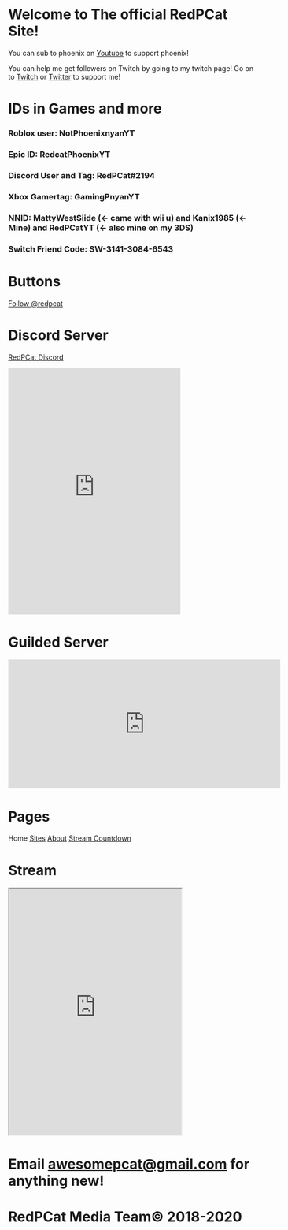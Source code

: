 <head>
  <meta name="google-site-verification" content="lMDJScB5G3ttJm3Xeqk-WRvntE6E73a1PYKCzuTEREg" />
</head>

# Welcome to The official RedPCat Site!

You can sub to phoenix on [Youtube](https://www.youtube.com/channel/UC_BqPAXWMMIt2H-tdSTeggw) to support phoenix!

You can help me get followers on Twitch by going to my twitch page! Go on to [Twitch](https://www.twitch.tv/redpcat_live) or [Twitter](https://www.twitter.com/redphoenixcat) to support me!

# IDs in Games and more

### Roblox  user: NotPhoenixnyanYT
### Epic ID: RedcatPhoenixYT
### Discord User and Tag: RedPCat#2194
### Xbox Gamertag: GamingPnyanYT
### NNID: MattyWestSiide (<- came with wii u) and Kanix1985 (<- Mine) and RedPCatYT (<- also mine on my 3DS)
### Switch Friend Code: SW-3141-3084-6543

# Buttons

<script src="https://apis.google.com/js/platform.js"></script>

<div class="g-ytsubscribe" data-channelid="UC_BqPAXWMMIt2H-tdSTeggw" data-layout="default" data-count="default"></div> <a href="https://twitter.com/redpcat?ref_src=twsrc%5Etfw" class="twitter-follow-button" data-show-count="false">Follow @redpcat</a><script async src="https://platform.twitter.com/widgets.js" charset="utf-8"></script>

# Discord Server

[RedPCat Discord](https://discord.gg/hF6ENAe) 

<iframe src="https://discord.com/widget?id=750183935664849028&theme=dark" width="350" height="500" allowtransparency="true" frameborder="0" sandbox="allow-popups allow-popups-to-escape-sandbox allow-same-origin allow-scripts"></iframe>

# Guilded Server

<iframe src="https://www.guilded.gg/canvas_index.html?route=%2Fcanvas%2Fembed%2Fteamcard%2FARmNzyLl&size=large" width="553" height="262" frameborder="0" scrolling="no"></iframe>

# Pages

Home [Sites](https://redcatphoenix2.github.io/404) [About](https://about.redpcat-official.ga/) [Stream Countdown](https://redcatphoenix2.github.io/stream-timer/)

# Stream

<html>
  <body>
    <!-- Add a placeholder for the Twitch embed -->
    <div id="twitch-embed"></div>
    <script src="https://embed.twitch.tv/embed/v1.js"></script>
    <script type="text/javascript">
      var embed = new Twitch.Embed("twitch-embed", {
        width: 854,
        height: 480,
        channel: "redpcat_live",
        layout: "video",
        autoplay: false,
        // only needed if your site is also embedded on embed.example.com and othersite.example.com 
        parent: ["redcatphoenix2.github.io"]
      });
        embed.addEventListener(Twitch.Embed.VIDEO_READY, () => {
        var player = embed.getPlayer();
        player.play();
      });
    </script>
  </body>
</html>

<iframe
  id="chat_embed"
  src="https://www.twitch.tv/embed/redpcat_live/chat?parent=redcatphoenix.github.io"
  height="500"
  width="350">
</iframe>

# Email awesomepcat@gmail.com for anything new!
# RedPCat Media Team© 2018-2020

